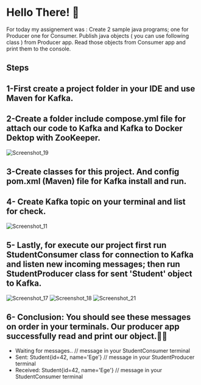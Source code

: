 # Hello There! 👋

For today my assignement was : Create 2 sample java programs; one for Producer one for Consumer. Publish java objects ( you can use following class ) from Producer app. Read those objects from Consumer app and print them to the console.

## Steps 
 
## 1-First create a project folder in your IDE and use Maven for Kafka.


## 2-Create a folder include compose.yml file for attach our code to Kafka and Kafka to Docker Dektop with ZooKeeper.
![Screenshot_19](https://github.com/user-attachments/assets/274aa744-84ad-4507-bbd9-4f3d0dcd1ade)

## 3-Create classes for this project. And config pom.xml (Maven) file for Kafka install and run.


## 4- Create Kafka topic on your terminal and list for check.

![Screenshot_11](https://github.com/user-attachments/assets/ed36953e-e8e4-49c4-83af-b82a5720f9e8)

## 5- Lastly, for execute our project first run StudentConsumer class for connection to Kafka and listen new incoming messages; then run StudentProducer class for sent 'Student' object to Kafka.

![Screenshot_17](https://github.com/user-attachments/assets/2d0f1e6b-4336-4401-a5ab-42af5c1b04e5)
![Screenshot_18](https://github.com/user-attachments/assets/29bca6aa-679a-4f7c-8e5e-c75de5a09a1a)
![Screenshot_21](https://github.com/user-attachments/assets/344112ec-6fa6-4a79-9552-95d687ebf02d)

## 6- Conclusion: You should see these messages on order in your terminals. Our producer app successfully read and print our object.🎉🎉

* Waiting for messages..  // message in your StudentConsumer terminal
* Sent: Student{id=42, name='Ege'}  // message in your StudentProducer terminal
* Received: Student{id=42, name='Ege'}  // message in your StudentConsumer terminal

  
